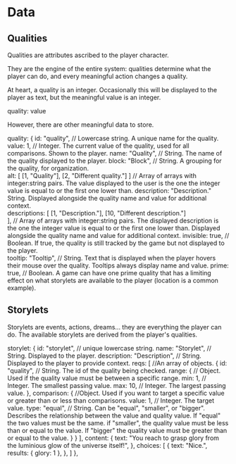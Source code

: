 # Data

## Qualities 
Qualities are attributes ascribed to the player character.

They are the engine of the entire system: qualities determine what the player can do, and every meaningful action changes a quality.

At heart, a quality is an integer. Occasionally this will be displayed to the player as text, but the meaningful value is an integer. 

quality: value

However, there are other meaningful data to store.

quality: {
    id: "quality", // Lowercase string. A unique name for the quality.
    value: 1, // Integer. The current value of the quality, used for all comparisons. Shown to the player.
    name: "Quality", // String. The name of the quality displayed to the player. 
    block: "Block", // String. A grouping for the quality, for organization.  
    alt: [
      [1, "Quality"],
      [2, "Different quality."]
     ] // Array of arrays with integer:string pairs. The value displayed to the user is the one the integer value is equal to or the first one lower than.
    description: "Description." String. Displayed alongside the quality name and value for additional context.  
    descriptions: [
      [1, "Description."],
      [10, "Different description."]  
    ], // Array of arrays with integer:string pairs. The displayed description is the one the integer value is equal to or the first one lower than. Displayed alongside the quality name and value for additional context.
    invisible: true, // Boolean. If true, the quality is still tracked by the game but not displayed to the player.  
    tooltip: "Tooltip", // String. Text that is displayed when the player hovers their mouse over the quality. Tooltips always display name and value.
    prime: true, // Boolean. A game can have one prime quality that has a limiting effect on what storylets are available to the player (location is a common example).


  ## Storylets
  Storylets are events, actions, dreams... they are everything the player can do. The available storylets are derived from the player's qualities. 

   storylet: {
    id: "storylet", // unique lowercase string. 
    name: "Storylet", // String. Displayed to the player. 
    description: "Description", // String. Displayed to the player to provide context.
    reqs: [ //An array of objects.
      {
        id: "quality", // String. The id of the quality being checked.
        range: { // Object. Used if the quality value must be between a specific range.
          min: 1, // Integer. The smallest passing value.
          max: 10, // Integer. The largest passing value.
        },
        comparison: { //Object. Used if you want to target a specific value or greater than or less than comparisons.
          value: 1, // Integer. The target value.
          type: "equal", // String. Can be "equal", "smaller", or "bigger". Describes the relationship between the value and quality value. If "equal" the two values must be the same. if "smaller", the quality value must be less than or equal to the value. If "bigger" the quality value must be greater than or equal to the value.
        }
      } 
    ],
    content: {
      text: "You reach to grasp glory from the luminious glow of the universe itself!",
    },
    choices: [
      {
        text: "Nice.",
        results: {
          glory: 1
        },
      },
    ]
  }, 